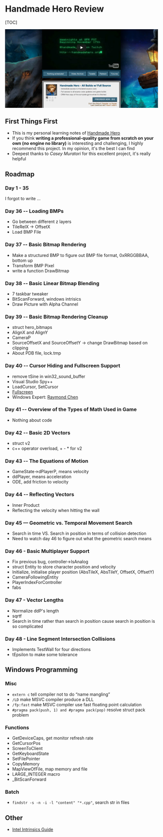# Handmade Hero Review

[TOC]

![](./home.png)

## First Things First

- This is my personal learning notes of [Handmade Hero](https://handmadehero.org/)
- If you think **writing a professional-quality game from scratch on your own (no engine no library)** is interesting and challenging, I highly recommend this project. In my opinion, it's the best I can find
- Deepest thanks to *Casey Muratori* for this excellent project, it's really helpful



## Roadmap

### Day 1 - 35

I forgot to write ...

### Day 36 -- Loading BMPs

- Go between different z layers
- TileRelX -> OffsetX
- Load BMP File

### Day 37 -- Basic Bitmap Rendering

- Make a structured BMP to figure out BMP file format, 0xRRGGBBAA, bottom up
- Transform BMP Pixel
- write a function DrawBitmap

### Day 38 -- Basic Linear Bitmap Blending

- 7 taskbar tweaker
- BitScanForward, windows intrisics
- Draw Picture with Alpha Channel

### Day 39 -- Basic Bitmap Rendering Cleanup

- struct hero_bitmaps 
- AlignX and AlignY
- CameraP
- SourceOffsetX and SourceOffsetY -> change DrawBitmap based on clipping
- About PDB file, lock.tmp

### Day 40 -- Cursor Hiding and Fullscreen Support

- remove tSine in win32_sound_buffer
- Visual Studio Spy++
- LoadCursor, SetCursor
- [Fullscreen](http://blogs.msdn.com/b/oldnewthing/archive/2010/04/12/9994016.aspx)
- Windows Expert: [Raymond Chen](http://blogs.msdn.com/b/oldnewthing/)

### Day 41 -- Overview of the Types of Math Used in Game

- Nothing about code

### Day 42 -- Basic 2D Vectors

- struct v2
- c++ operator overload, + - * for v2

### Day 43 -- The Equations of Motion

- GameState->dPlayerP, means velocity
- ddPlayer, means acceleration
- ODE, add friction to velocity

### Day 44 -- Reflecting Vectors

- Inner Product
- Reflecting the velocity when hitting the wall

### Day 45 — Geometric vs. Temporal Movement Search

- Search in time VS. Search in position in terms of collision detection
- Need to watch day 46 to figure out what the geometric search means

### Day 46 - Basic Multiplayer Support

- Fix previous bug, controller->IsAnalog
- struct Entity to store character position and velocity
- Initialize, initialise player position (AbsTileX, AbsTileY, OffsetX, OffsetY)
- CameraFollowingEntity
- PlayerIndexForController
- fabs

### Day 47 - Vector Lengths

- Normalize ddP's length
- sqrtf
- Search in time rather than search in position cause search in position is so complicated

### Day 48 - Line Segment Intersection Collisions

- Implements TestWall for four directions
- tEpsilon to make some tolerance



## Windows Programming

### Misc

- `extern c` tell compiler not to do “name mangling”
- `/LD` make MSVC compiler produce a DLL 
- `/fp:fast` make MSVC compiler use fast floating point calculation
- `#pragma pack(push, 1) and #pragma pack(pop)` resolve struct pack problem

### Functions

- GetDeviceCaps, get monitor refresh rate
- GetCursorPos
- ScreenToClient
- GetKeyboardState
- SetFilePointer
- CopyMemory
- MapViewOfFile, map memory and file
- LARGE_INTEGER macro
- _BitScanForward



### Batch

- `findstr -s -n -i -l "content" "*.cpp"`, search str in files



## Other

- [Intel Intrinsics Guide](https://software.intel.com/sites/landingpage/IntrinsicsGuide/)
  
  ​